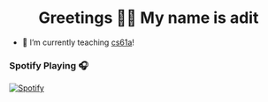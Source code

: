 <h1 align="center">Greetings 👋🏽️ My name is adit </h1>


- 🔭 I’m currently teaching [cs61a](https://cs61a.org/)!



### Spotify Playing 🎧
[![Spotify](https://novatorem.adit-bala.vercel.app//api/spotify)](https://open.spotify.com/user/curry-94)




